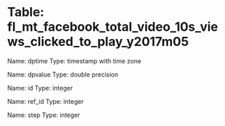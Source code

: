 Table: fl_mt_facebook_total_video_10s_views_clicked_to_play_y2017m05
====================================================================

Name: dptime
Type: timestamp with time zone

Name: dpvalue
Type: double precision

Name: id
Type: integer

Name: ref_id
Type: integer

Name: step
Type: integer

